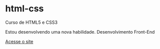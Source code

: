 # html-css
 Curso de HTML5 e CSS3

Estou desenvolvendo uma nova habilidade. Desenvolvimento Front-End

<a href="https://brunocpassos.github.io/projeto-android/"> Acesse o site</a>